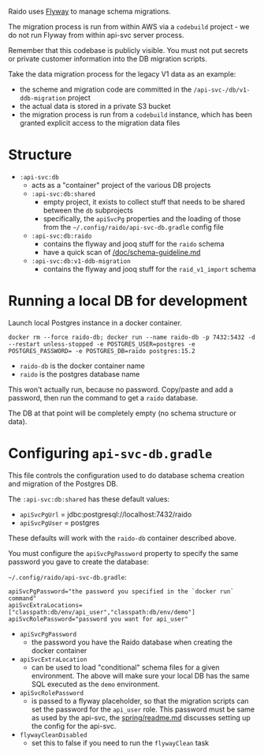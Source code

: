 Raido uses [Flyway](https://flywaydb.org/documentation/) to manage schema 
migrations.

The migration process is run from within AWS via a `codebuild` project - we
do not run Flyway from within api-svc server process.

Remember that this codebase is publicly visible.  You must not put secrets
or private customer information into the DB migration scripts.  

Take the data migration process for the legacy V1 data as an example:
* the scheme and migration code are committed in the 
  `/api-svc-/db/v1-ddb-migration` project
* the actual data is stored in a private S3 bucket 
* the migration process is run from a `codebuild` instance, which has been 
  granted explicit access to the migration data files


# Structure

* `:api-svc:db`
  * acts as a "container" project of the various DB projects
  * `:api-svc:db:shared`
    * empty project, it exists to collect stuff that needs to be shared between
      the `db` subprojects
    * specifically, the `apiSvcPg` properties and the loading of those from
      the `~/.config/raido/api-svc-db.gradle` config file
  * `:api-svc:db:raido`
    * contains the flyway and jooq stuff for the `raido` schema
    * have a quick scan of [/doc/schema-guideline.md](./raido/doc/schema-guideline.md)
  * `:api-svc:db:v1-ddb-migration`
    * contains the flyway and jooq stuff for the `raid_v1_import` schema


# Running a local DB for development

Launch local Postgres instance in a docker container.

```
docker rm --force raido-db; docker run --name raido-db -p 7432:5432 -d --restart unless-stopped -e POSTGRES_USER=postgres -e POSTGRES_PASSWORD= -e POSTGRES_DB=raido postgres:15.2
```

* `raido-db` is the docker container name
* `raido` is the postgres database name

This won't actually run, because no password.  Copy/paste and add a password,
then run the command to get a `raido` database.

The DB at that point will be completely empty (no schema structure or data).


# Configuring `api-svc-db.gradle` 

This file controls the configuration used to do database schema creation and
migration of the Postgres DB. 

The `:api-svc:db:shared` has these default values:
* `apiSvcPgUrl` = jdbc:postgresql://localhost:7432/raido
* `apiSvcPgUser` = postgres

These defaults will work with the `raido-db` container described above.

You must configure the `apiSvcPgPassword` property to specify the
same password you gave to create the database:

`~/.config/raido/api-svc-db.gradle`:
```
apiSvcPgPassword="the password you specified in the `docker run` command"
apiSvcExtraLocations=["classpath:db/env/api_user","classpath:db/env/demo"]
apiSvcRolePassword="password you want for api_user"
```

* `apiSvcPgPassword`
  * the password you have the Raido database when creating the docker container
* `apiSvcExtraLocation` 
  * can be used to load "conditional" schema files
  for a given environment.  The above will make sure your local DB has the same
  SQL executed as the `demo` environment.
* `apiSvcRolePassword` 
  * is passed to a flyway placeholder, so that the migration scripts can set
  the password for the `api_user` role.  This password must be same as used
  by the api-svc, the [spring/readme.md](../spring/readme.md) discusses 
  setting up the config for the api-svc.
* `flywayCleanDisabled`
  * set this to false if you need to run the `flywayClean` task

